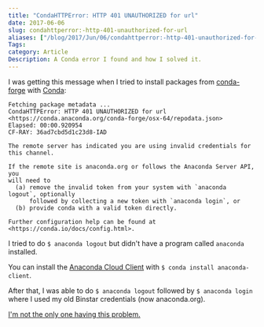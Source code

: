 ```yaml
---
title: "CondaHTTPError: HTTP 401 UNAUTHORIZED for url"
date: 2017-06-06
slug: condahttperror:-http-401-unauthorized-for-url
aliases: ["/blog/2017/Jun/06/condahttperror:-http-401-unauthorized-for-url/"]
Tags:
category: Article
Description: A Conda error I found and how I solved it.
---
```


I was getting this message when I tried to install packages from [conda-forge](https://conda-forge.github.io/ "conda-forge | community driven packaging for conda") with [Conda](https://conda.io/docs/intro.html "Intro to conda &mdash; Conda documentation"):

```
Fetching package metadata ...
CondaHTTPError: HTTP 401 UNAUTHORIZED for url <https://conda.anaconda.org/conda-forge/osx-64/repodata.json>
Elapsed: 00:00.920954
CF-RAY: 36ad7cbd5d1c23d8-IAD

The remote server has indicated you are using invalid credentials for this channel.

If the remote site is anaconda.org or follows the Anaconda Server API, you
will need to
  (a) remove the invalid token from your system with `anaconda logout`, optionally
      followed by collecting a new token with `anaconda login`, or
  (b) provide conda with a valid token directly.

Further configuration help can be found at <https://conda.io/docs/config.html>.
```

I tried to do `$ anaconda logout` but didn't have a program called `anaconda` installed.

You can install the [Anaconda Cloud Client](https://docs.continuum.io/anaconda-cloud/user-guide/getting-started#cloud-install-client) with `$ conda install anaconda-client`.

After that, I was able to do `$ anaconda logout` followed by `$ anaconda login` where I used my old Binstar credentials (now anaconda.org).

[I'm not the only one having this problem.](https://github.com/conda-forge/ulmo-feedstock/issues/5)
